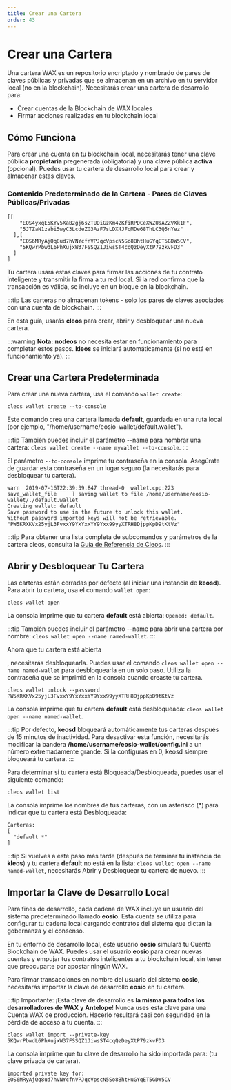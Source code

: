 ```yaml
---
title: Crear una Cartera
order: 43
---
```


# Crear una Cartera

Una cartera WAX es un repositorio encriptado y nombrado de pares de claves públicas y privadas que se almacenan en un archivo en tu servidor local (no en la blockchain). Necesitarás crear una cartera de desarrollo para:

- Crear cuentas de la Blockchain de WAX locales
- Firmar acciones realizadas en tu blockchain local

## Cómo Funciona

Para crear una cuenta en tu blockchain local, necesitarás tener una clave pública **propietaria** pregenerada (obligatoria) y una clave pública **activa** (opcional). Puedes usar tu cartera de desarrollo local para crear y almacenar estas claves.

### Contenido Predeterminado de la Cartera - Pares de Claves Públicas/Privadas
```shell
[[
    "EOS4yxqE5KYv5XaB2gj6sZTUDiGzKm42KfiRPDCeXWZUsAZZVXk1F",
    "5JTZaN1zabi5wyC3LcdeZG3AzF7sLDX4JFqMDe68ThLC3Q5nYez"
  ],[
    "EOS6MRyAjQq8ud7hVNYcfnVPJqcVpscN5So8BhtHuGYqET5GDW5CV",
    "5KQwrPbwdL6PhXujxW37FSSQZ1JiwsST4cqQzDeyXtP79zkvFD3"
  ]
]
```

Tu cartera usará estas claves para firmar las acciones de tu contrato inteligente y transmitir la firma a tu red local. Si la red confirma que la transacción es válida, se incluye en un bloque en la blockchain.

:::tip
Las carteras no almacenan tokens - solo los pares de claves asociados con una cuenta de blockchain.
:::

En esta guía, usarás **cleos** para crear, abrir y desbloquear una nueva cartera.

:::warning
<strong>Nota:</strong> <strong>nodeos</strong> no necesita estar en funcionamiento para completar estos pasos. **kleos** se iniciará automáticamente (si no está en funcionamiento ya).
:::


## Crear una Cartera Predeterminada

Para crear una nueva cartera, usa el comando `wallet create`:

```shell
cleos wallet create --to-console
```

Este comando crea una cartera llamada **default**, guardada en una ruta local (por ejemplo, "/home/username/eosio-wallet/default.wallet"). 

:::tip
También puedes incluir el parámetro --name para nombrar una cartera: `cleos wallet create --name mywallet --to-console`.
:::

El parámetro `--to-console` imprime tu contraseña en la consola. Asegúrate de guardar esta contraseña en un lugar seguro (la necesitarás para desbloquear tu cartera).

```shell
warn  2019-07-16T22:39:39.847 thread-0  wallet.cpp:223                save_wallet_file     ] saving wallet to file /home/username/eosio-wallet/./default.wallet
Creating wallet: default
Save password to use in the future to unlock this wallet.
Without password imported keys will not be retrievable.
"PW5KRXKVx25yjL3FvxxY9YxYxxYY9Yxx99yyXTRH8DjppKpD9tKtVz"
```

:::tip
Para obtener una lista completa de subcomandos y parámetros de la cartera cleos, consulta la <a href="https://docs.eosnetwork.com/leap/latest/cleos/command-reference/wallet/" target="_blank">Guía de Referencia de Cleos</a>.
:::

## Abrir y Desbloquear Tu Cartera

Las carteras están cerradas por defecto (al iniciar una instancia de **keosd**). Para abrir tu cartera, usa el comando `wallet open`:

```shell
cleos wallet open
```

La consola imprime que tu cartera **default** está abierta: `Opened: default`.

:::tip
También puedes incluir el parámetro --name para abrir una cartera por nombre: `cleos wallet open --name named-wallet`.
:::

Ahora que tu cartera está abierta

, necesitarás desbloquearla. Puedes usar el comando `cleos wallet open --name named-wallet` para desbloquearla en un solo paso. Utiliza la contraseña que se imprimió en la consola cuando creaste tu cartera.

```shell
cleos wallet unlock --password PW5KRXKVx25yjL3FvxxY9YxYxxYY9Yxx99yyXTRH8DjppKpD9tKtVz
```

La consola imprime que tu cartera **default** está desbloqueada: `cleos wallet open --name named-wallet`.

:::tip
Por defecto, **keosd** bloqueará automáticamente tus carteras después de 15 minutos de inactividad. Para desactivar esta función, necesitarás modificar la bandera **/home/username/eosio-wallet/config.ini** a un número extremadamente grande. Si la configuras en 0, keosd siempre bloqueará tu cartera.
:::


Para determinar si tu cartera está Bloqueada/Desbloqueada, puedes usar el siguiente comando:

```shell
cleos wallet list
```

La consola imprime los nombres de tus carteras, con un asterisco (*) para indicar que tu cartera está Desbloqueada:

```shell
Carteras:
[
  "default *"
]
```

:::tip
Si vuelves a este paso más tarde (después de terminar tu instancia de **kleos**) y tu cartera **default** no está en la lista: `cleos wallet open --name named-wallet`, necesitarás Abrir y Desbloquear tu cartera de nuevo.
:::


## Importar la Clave de Desarrollo Local

Para fines de desarrollo, cada cadena de WAX incluye un usuario del sistema predeterminado llamado **eosio**. Esta cuenta se utiliza para configurar tu cadena local cargando contratos del sistema que dictan la gobernanza y el consenso.

En tu entorno de desarrollo local, este usuario **eosio** simulará tu Cuenta Blockchain de WAX. Puedes usar el usuario **eosio** para crear nuevas cuentas y empujar tus contratos inteligentes a tu blockchain local, sin tener que preocuparte por apostar ningún WAX.

Para firmar transacciones en nombre del usuario del sistema **eosio**, necesitarás importar la clave de desarrollo **eosio** en tu cartera.

:::tip
Importante: ¡Esta clave de desarrollo es **la misma para todos los desarrolladores de WAX y Antelope**! Nunca uses esta clave para una Cuenta WAX de producción. Hacerlo resultará casi con seguridad en la pérdida de acceso a tu cuenta.
:::


```shell
cleos wallet import --private-key 5KQwrPbwdL6PhXujxW37FSSQZ1JiwsST4cqQzDeyXtP79zkvFD3
```

La consola imprime que tu clave de desarrollo ha sido importada para: (tu clave privada de cartera).

```shell
imported private key for: EOS6MRyAjQq8ud7hVNYcfnVPJqcVpscN5So8BhtHuGYqET5GDW5CV
```